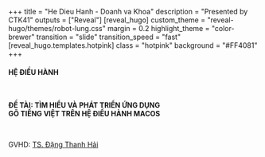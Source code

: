 +++
title = "He Dieu Hanh - Doanh va Khoa"
description = "Presented by CTK41"
outputs = ["Reveal"]
[reveal_hugo]
custom_theme = "reveal-hugo/themes/robot-lung.css"
margin = 0.2
highlight_theme = "color-brewer"
transition = "slide"
transition_speed = "fast"
[reveal_hugo.templates.hotpink]
class = "hotpink"
background = "#FF4081"
+++

#### HỆ ĐIỀU HÀNH

<br>

**ĐỀ TÀI: TÌM HIỂU VÀ PHÁT TRIỂN ỨNG DỤNG<br> GÕ TIẾNG VIỆT TRÊN HỆ ĐIỀU HÀNH MACOS**

<br>

GVHD: [TS. Đặng Thanh Hải](#)